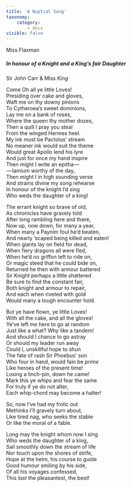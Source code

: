 ```yaml
---
title: 'A Nuptial Song'
taxonomy:
    category:
        - docs
visible: false
---
```


<div class="author">Miss Flaxman</div>

##### In honour of a Knight and a King’s fair Daughter

<span class="pencil">Sir John Carr &amp; Miss *King*</span>

Come Oh all ye little Loves!  
Presiding over cake and gloves,  
Waft me on thy downy pinions  
To Cytheroea’s sweet dominions,  
Lay me on a bank of roses,  
Where the queen thy mother dozes,  
Then a quill I pray you steal  
From the winged Hermes heel.  
My ink must be Pactolus’ stream  
No meaner ink would suit the theme  
Would great Apollo lend his lyre  
And just for once my hand inspire  
Then might I write an epitha —   
 — lamium worthy of the day,  
Then might I in high sounding verse  
And strains divine my song rehearse  
In honour of the knight I’d sing  
Who weds the daughter of a king!

The errant knight so brave of old,  
As chronicles have gravely told  
After long rambling here and there,  
Now up, now down, for many a year,  
When many a Paynim foul he’d beaten,  
And nearly ’scaped being killed and eaten!  
When giants lay on field for dead,  
When fiery dragons all were fled,  
When he’d no griffon left to ride on,  
Or magic steed that he could bide on,  
Returned he then with armour battered  
Sir Knight perhaps a little shattered  
Be sure to find the constant fair,  
Both knight and armour to repair,  
And each when riveted with gold  
Would many a tough encounter hold.

But ye have flown, ye little Loves!  
With all the cake, and all the gloves!  
Ye’ve left me here to go at random  
Just like a what? Why like a tandem!  
And should I chance to go astray  
Or should my leader run away  
Could I, unskillful hope to shun  
The fate of rash Sir Phoebus’ son  
Who four in hand, would fain be *prime*  
Like heroes of the present time!  
Losing a linch-pin, down he came!  
Mark this ye whips and fear the same  
For truly if ye do not alter,  
Each whip-chord may become a halter!

So, now I’ve had my frolic out  
Methinks I’ll gravely turn about,  
Like tired nag, who seeks the stable  
Or like the moral of a fable.

Long may the knight whom now I sing  
Who weds the daughter of a king,  
Sail smoothly down the stream of life  
Nor touch upon the shores of strife,  
Hope at the helm, his course to guide  
Good humour smiling by his side,  
Of all his voyages confessed,  
This *last* the pleasantest, the best!
